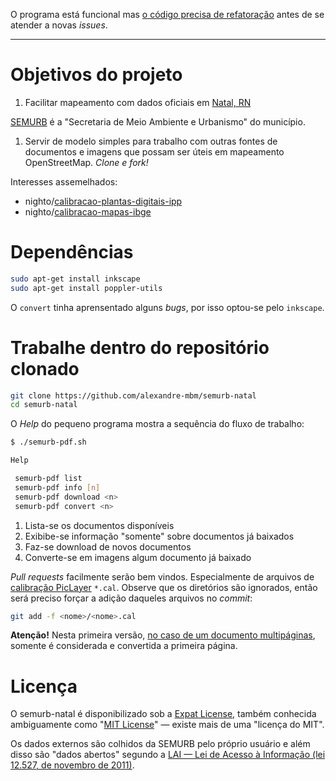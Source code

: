 O programa está funcional mas [o código precisa de refatoração](https://github.com/alexandre-mbm/semurb-natal/issues/1) antes de se atender a novas _issues_.

---

# Objetivos do projeto

1. Facilitar mapeamento com dados oficiais em [Natal, RN](https://pt.wikipedia.org/wiki/Natal_%28Rio_Grande_do_Norte%29)

 [SEMURB](https://www.natal.rn.gov.br/semurb/paginas/ctd-106.html) é a "Secretaria de Meio Ambiente e Urbanismo" do município.

1. Servir de modelo simples para trabalho com outras fontes de documentos e imagens que possam ser úteis em mapeamento OpenStreetMap. _Clone e fork!_<br>

 Interesses assemelhados:
 - nighto/[calibracao-plantas-digitais-ipp](https://github.com/nighto/calibracao-plantas-digitais-ipp)
 - nighto/[calibracao-mapas-ibge](https://github.com/nighto/calibracao-mapas-ibge)

# Dependências

```bash
sudo apt-get install inkscape
sudo apt-get install poppler-utils
```

O `convert` tinha aprensentado alguns _bugs_, por isso optou-se pelo `inkscape`.

# Trabalhe dentro do repositório clonado

```bash
git clone https://github.com/alexandre-mbm/semurb-natal
cd semurb-natal
```

O _Help_ do pequeno programa mostra a sequência do fluxo de trabalho:

```bash
$ ./semurb-pdf.sh

Help

 semurb-pdf list
 semurb-pdf info [n]
 semurb-pdf download <n>
 semurb-pdf convert <n>
```

1. Lista-se os documentos disponíveis
1. Exibibe-se informação "somente" sobre documentos já baixados
1. Faz-se download de novos documentos
1. Converte-se em imagens algum documento já baixado

_Pull requests_ facilmente serão bem vindos. Especialmente de arquivos de [calibração PicLayer](https://www.youtube.com/watch?v=Jn-2awm3bYU) `*.cal`. Observe que os diretórios são ignorados, então será preciso forçar a adição daqueles arquivos no _commit_:

```bash
git add -f <nome>/<nome>.cal
```

**Atenção!** Nesta primeira versão, [no caso de um documento multipáginas](https://github.com/alexandre-mbm/semurb-natal/issues/2), somente é considerada e convertida a primeira página.

# Licença

O semurb-natal é disponibilizado sob a [Expat License](LICENSE), também conhecida ambiguamente como "[MIT License](https://en.wikipedia.org/wiki/Expat_License)" — existe mais de uma "licença do MIT".

Os dados externos são colhidos da SEMURB pelo próprio usuário e além disso são "dados abertos" segundo a [LAI — Lei de Acesso à Informação (lei 12.527, de novembro de 2011)](https://pt.wikipedia.org/wiki/Lei_de_acesso_%C3%A0_informa%C3%A7%C3%A3o).
